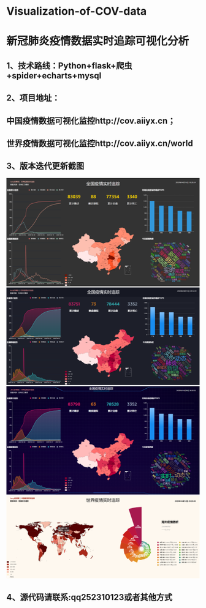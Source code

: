 # Visualization-of-COV-data
# 新冠肺炎疫情数据实时追踪可视化分析

## 1、技术路线：Python+flask+爬虫+spider+echarts+mysql

## 2、项目地址：

## 中国疫情数据可视化监控http://cov.aiiyx.cn；

## 世界疫情数据可视化监控http://cov.aiiyx.cn/world

## 3、版本迭代更新截图

![image text](https://github.com/YX1900/Visualization-of-COV-data/blob/master/picc1.png)
![image text](https://github.com/YX1900/Visualization-of-COV-data/blob/master/picc2.png)
![image text](https://github.com/YX1900/Visualization-of-COV-data/blob/master/picc3.png)
![image text](https://github.com/YX1900/Visualization-of-COV-data/blob/master/picc4.png)

## 4、源代码请联系:qq252310123或者其他方式

